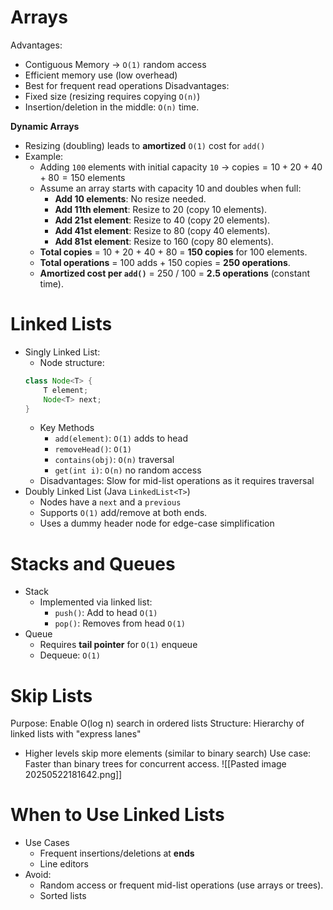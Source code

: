 # Arrays
Advantages:
- Contiguous Memory $\to$ `O(1)` random access
- Efficient memory use (low overhead)
- Best for frequent read operations
Disadvantages:
- Fixed size (resizing requires copying `O(n)`)
- Insertion/deletion in the middle: `O(n)` time.

**Dynamic Arrays**
- Resizing (doubling) leads to **amortized** `O(1)` cost for `add()`
- Example: 
	- Adding `100` elements with initial capacity `10` $\to$ $\text{copies} = 10 +20 +40+80 = 150$ elements
	- Assume an array starts with capacity 10 and doubles when full:
		- **Add 10 elements**: No resize needed.
		- **Add 11th element**: Resize to 20 (copy 10 elements).
		- **Add 21st element**: Resize to 40 (copy 20 elements).
		- **Add 41st element**: Resize to 80 (copy 40 elements).
		- **Add 81st element**: Resize to 160 (copy 80 elements).
	- **Total copies** = 10 + 20 + 40 + 80 = **150 copies** for 100 elements.  
	- **Total operations** = 100 adds + 150 copies = **250 operations**.  
	- **Amortized cost per `add()`** = 250 / 100 = **2.5 operations** (constant time).

# Linked Lists
- Singly Linked List:
	- Node structure:
	```java
	class Node<T> {
		T element;
		Node<T> next;
	}
	```
	- Key Methods
		- `add(element)`: `O(1)` adds to head
		- `removeHead()`: `O(1)`
		- `contains(obj)`: `O(n)` traversal
		- `get(int i)`: `O(n)` no random access
	- Disadvantages: Slow for mid-list operations as it requires traversal
- Doubly Linked List (Java `LinkedList<T>`)
	- Nodes have a `next` and a `previous`
	- Supports `O(1)` add/remove at both ends.
	- Uses a dummy header node for edge-case simplification
# Stacks and Queues
- Stack
	- Implemented via linked list:
		- `push()`: Add to head `O(1)`
		- `pop()`: Removes from head `O(1)` 
- Queue
	- Requires **tail pointer** for `O(1)` enqueue
	- Dequeue: `O(1)` 
# Skip Lists
Purpose: Enable O(log n) search in ordered lists
Structure: Hierarchy of linked lists with "express lanes"
- Higher levels skip more elements (similar to binary search)
Use case: Faster than binary trees for concurrent access.
![[Pasted image 20250522181642.png]]
# When to Use Linked Lists
- Use Cases
	- Frequent insertions/deletions at **ends**
	- Line editors
- Avoid:
	- Random access or frequent mid-list operations (use arrays or trees).
	- Sorted lists

